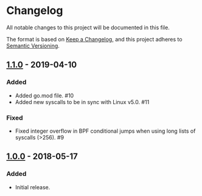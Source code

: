 # Changelog
All notable changes to this project will be documented in this file.

The format is based on [Keep a Changelog](https://keepachangelog.com/en/1.0.0/),
and this project adheres to [Semantic Versioning](https://semver.org/spec/v2.0.0.html).

## [1.1.0] - 2019-04-10

### Added
- Added go.mod file. #10
- Added new syscalls to be in sync with Linux v5.0. #11

### Fixed
- Fixed integer overflow in BPF conditional jumps when using long lists of
  syscalls (>256). #9

## [1.0.0] - 2018-05-17

### Added
- Initial release.

[Unreleased]: https://github.com/olivierlacan/keep-a-changelog/compare/v1.1.0...HEAD
[1.1.0]: https://github.com/elastic/go-seccomp-bpf/v1.0.0...v1.1.0
[1.0.0]: https://github.com/elastic/go-seccomp-bpf/v1.0.0
